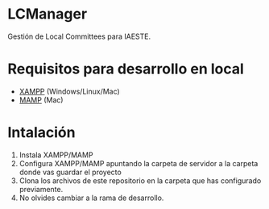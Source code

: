 # LCManager

Gestión de Local Committees para IAESTE.

# Requisitos para desarrollo en local

* [XAMPP](https://www.apachefriends.org/download.html) (Windows/Linux/Mac)
* [MAMP](http://www.mamp.info/en/downloads/) (Mac)

# Intalación
1. Instala XAMPP/MAMP
2. Configura XAMPP/MAMP apuntando la carpeta de servidor a la carpeta donde vas guardar el proyecto
3. Clona los archivos de este repositorio en la carpeta que has configurado previamente.
4. No olvides cambiar a la rama de desarrollo.